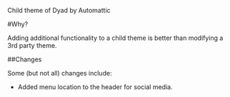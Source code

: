 Child theme of Dyad by Automattic

#Why?

Adding additional functionality to a child theme is better than modifying a 3rd party theme. 

##Changes

Some (but not all) changes include:

* Added menu location to the header for social media.

